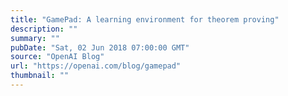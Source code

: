 ```yaml
---
title: "GamePad: A learning environment for theorem proving"
description: ""
summary: ""
pubDate: "Sat, 02 Jun 2018 07:00:00 GMT"
source: "OpenAI Blog"
url: "https://openai.com/blog/gamepad"
thumbnail: ""
---
```


